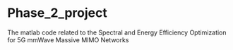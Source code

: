 # Phase_2_project
The matlab code related to the Spectral and Energy Efficiency Optimization for 5G mmWave Massive MIMO Networks
